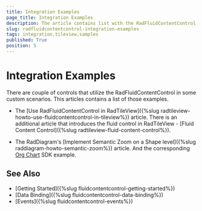 ```yaml
---
title: Integration Examples
page_title: Integration Examples
description: The article contains list with the RadFluidContentControl integration examples with other controls.
slug: radfluidcontentcontrol-integration-examples
tags: integration,tileview,samples
published: True
position: 5
---
```


# Integration Examples

There are couple of controls that utilize the RadFluidContentControl in some custom scenarios. This articles contains a list of those examples.

* The [Use RadFluidContentControl in RadTileView]({%slug radtileview-howto-use-fluidcontentcontrol-in-tileview%}) article. There is an additional article that introduces the fluid control in RadTileView - [Fluid Content Control]({%slug radtileview-fluid-content-control%}).

* The RadDiagram's [Implement Semantic Zoom on a Shape level]({%slug raddiagram-howto-semantic-zoom%}) article. And the corresponding [Org Chart](https://github.com/telerik/xaml-sdk/blob/master/Diagram/OrgChart) SDK example.

## See Also
* [Getting Started]({%slug fluidcontentcontrol-getting-started%})
* [Data Binding]({%slug fluidcontentcontrol-data-binding%})
* [Events]({%slug fluidcontentcontrol-events%})
